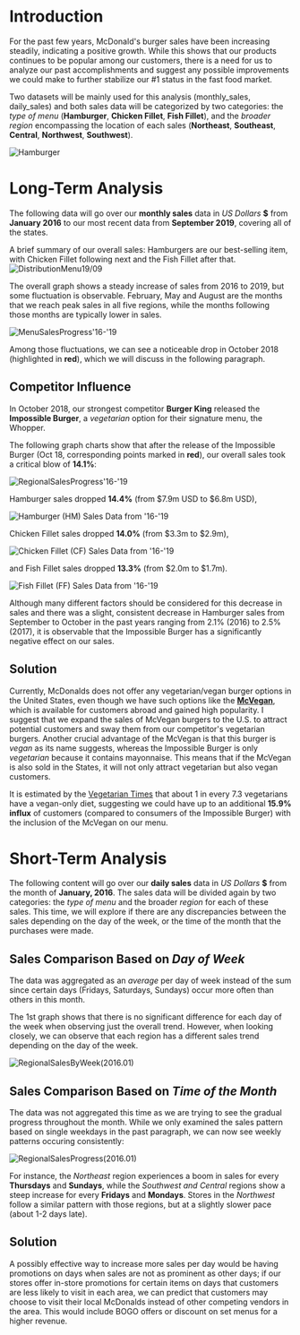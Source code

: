
# Introduction

For the past few years, McDonald's burger sales have been increasing steadily, indicating a positive growth.
While this shows that our products continues to be popular among our customers, there is a need for us to analyze our past
accomplishments and suggest any possible improvements we could make to further stabilize our #1 status in the fast food market.

Two datasets will be mainly used for this analysis (monthly_sales, daily_sales) and both sales data will be categorized by two categories: 
the _type of menu_ (**Hamburger**, **Chicken Fillet**, **Fish Fillet**),
and the _broader region_ encompassing the location of each sales (**Northeast**, **Southeast**, **Central**, **Northwest**, **Southwest**). 

![Hamburger](images/mcdonalds-Hamburger.jpg)

# Long-Term Analysis

The following data will go over our **monthly sales** data in _US Dollars_ **$** from **January 2016** to our most recent data from **September 2019**, covering all of the states. 

A brief summary of our overall sales: Hamburgers are our best-selling item, with Chicken Fillet following next and the Fish Fillet after that.
![DistributionMenu19/09](images/DistributionofSalesamongMenus(2019.09).png)


The overall graph shows a steady increase of sales from 2016 to 2019, but some fluctuation is observable.
February, May and August are the months that we reach peak sales in all five regions, while the months following those months
are typically lower in sales. 

![MenuSalesProgress'16-'19](images/MenuSaleProgress'16-'19.png)

Among those fluctuations, we can see a noticeable drop in October 2018 (highlighted in **red**), which we will discuss in the following paragraph.


## Competitor Influence

In October 2018, our strongest competitor **Burger King** released the **Impossible Burger**, 
a _vegetarian_ option for their signature menu, the Whopper.

The following graph charts show that after the release of the Impossible Burger (Oct 18, corresponding points marked in **red**), 
our overall sales took a critical blow of **14.1%**:

![RegionalSalesProgress'16-'19](images/RegionalSalesProgress'16-'19.png)


Hamburger sales dropped **14.4%** (from $7.9m USD to $6.8m USD),

![Hamburger (HM) Sales Data from '16-'19](images/Hamburger(HM)SalesDatafrom'16-'19.png)

Chicken Fillet sales dropped **14.0%** (from $3.3m to $2.9m),

![Chicken Fillet (CF) Sales Data from '16-'19](images/ChickenFillet(CF)SalesDatafrom'16-'19.png)

and Fish Fillet sales dropped **13.3%** (from $2.0m to $1.7m).

![Fish Fillet (FF) Sales Data from '16-'19](images/FishFillet(FF)SalesDatafrom'16-'19.png)


Although many different factors should be considered for this decrease in sales and there was a slight, consistent decrease in Hamburger sales from September to October in the past years ranging from 2.1% (2016) to 2.5% (2017), it is observable that the Impossible Burger has a significantly negative effect on our sales.


## Solution

Currently, McDonalds does not offer any vegetarian/vegan burger options in the United States, even though we have such options like the [**McVegan**](https://www.today.com/food/mcdonald-s-testing-vegan-burger-finland-t117145), which is available for customers abroad
and gained high popularity. 
I suggest that we expand the sales of McVegan burgers to the U.S. to attract potential customers and sway them from our competitor's vegetarian burgers. 
Another crucial advantage of the McVegan is that this burger is _vegan_ as its name suggests, whereas the Impossible Burger is only _vegetarian_ because it contains mayonnaise. This means that if the McVegan is also sold in the States, it will not only attract vegetarian but also vegan customers. 

It is estimated by the [Vegetarian Times](https://www.vegetariantimes.com/uncategorized/vegetarianism-in-america) 
that about 1 in every 7.3 vegetarians have a vegan-only diet, 
suggesting we could have up to an additional **15.9% influx** of customers (compared to consumers of the Impossible Burger) with the inclusion of the McVegan on our menu.



# Short-Term Analysis

The following content will go over our **daily sales** data in _US Dollars_ **$** from the month of **January, 2016**. 
The sales data will be divided again by two categories: the _type of menu_ and the broader _region_ for each of these sales.
This time, we will explore if there are any discrepancies between the sales depending on the day of the week, or the time of the month
that the purchases were made.


## Sales Comparison Based on _Day of Week_

The data was aggregated as an _average_ per day of week instead of the sum since certain days (Fridays, Saturdays, Sundays) occur more often than others in this month.

The 1st graph shows that there is no significant difference for each day of the week when observing just the overall trend.
However, when looking closely, we can observe that each region has a different sales trend depending on the day of the week.

![RegionalSalesByWeek(2016.01)](images/AverageRegionalSalesbyDayofWeek(2016.01).png)



## Sales Comparison Based on _Time of the Month_

The data was not aggregated this time as we are trying to see the gradual progress throughout the month. While we only examined the sales pattern based on single weekdays in the past paragraph, we can now see weekly patterns occuring consistently:

![RegionalSalesProgress(2016.01)](images/RegionalSalesProgress(2016.01).png)

For instance, the _Northeast_ region experiences a boom in sales for every **Thursdays** and **Sundays**, 
while the _Southwest and Central_ regions show a steep increase for every **Fridays** and **Mondays**.
Stores in the _Northwest_ follow a similar pattern with those regions, but at a slightly slower pace (about 1-2 days late).



## Solution

A possibly effective way to increase more sales per day would be having promotions on days when sales are not as prominent as other days;
if our stores offer in-store promotions for certain items on days that customers are less likely to visit in each area, we can predict that customers may choose to visit their local McDonalds instead of other competing vendors in the area. This would include BOGO offers
or discount on set menus for a higher revenue.

